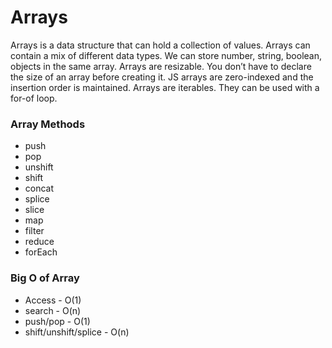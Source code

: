 <h1>Arrays</h1>
    Arrays is a data structure that can hold a collection of values.
    Arrays can contain a mix of different data types. We can store number, string, boolean, objects in the same array.
    Arrays are resizable. You don’t have to declare the size of an array before creating it.
    JS arrays are zero-indexed and the insertion order is maintained.
    Arrays are iterables. They can be used with a for-of loop.

<h3>Array Methods</h3>
    <ul>
        <li>push</li>
        <li>pop</li>
        <li>unshift</li>
        <li>shift</li>
        <li>concat</li>
        <li>splice</li>
        <li>slice</li>
        <li>map</li>
        <li>filter</li>
        <li>reduce</li>
        <li>forEach</li>
    </ul>

<h3>Big O of Array</h3>
    <ul>
        <li>Access - O(1)</li>
        <li>search - O(n)</li>
        <li>push/pop - O(1)</li>
        <li>shift/unshift/splice - O(n)</li>
    </ul>
